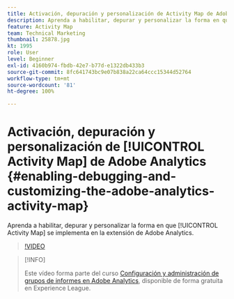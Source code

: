 ```yaml
---
title: Activación, depuración y personalización de Activity Map de Adobe Analytics
description: Aprenda a habilitar, depurar y personalizar la forma en que se implementa el Activity Map en la extensión de Adobe Analytics.
feature: Activity Map
team: Technical Marketing
thumbnail: 25878.jpg
kt: 1995
role: User
level: Beginner
exl-id: 4160b974-fbdb-42e7-b77d-e1322db433b3
source-git-commit: 8fc641743bc9e07b838a22ca64ccc15344d52764
workflow-type: tm+mt
source-wordcount: '81'
ht-degree: 100%

---
```


# Activación, depuración y personalización de [!UICONTROL Activity Map] de Adobe Analytics {#enabling-debugging-and-customizing-the-adobe-analytics-activity-map}

Aprenda a habilitar, depurar y personalizar la forma en que [!UICONTROL Activity Map] se implementa en la extensión de Adobe Analytics.

>[!VIDEO](https://video.tv.adobe.com/v/25878?quality=12&learn=on)

>[!INFO]
>
> Este vídeo forma parte del curso [Configuración y administración de grupos de informes en Adobe Analytics](https://experienceleague.adobe.com/?recommended=Analytics-A-1-2021.1.administration&amp;lang=es), disponible de forma gratuita en Experience League.